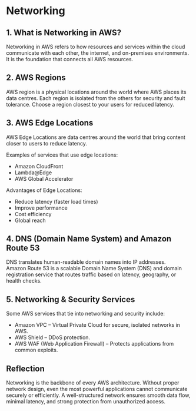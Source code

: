 # Networking

## 1. What is Networking in AWS?

Networking in AWS refers to how resources and services within the cloud communicate with each other, the internet, and on-premises environments. It is the foundation that connects all AWS resources.

## 2. AWS Regions

AWS region is a physical locations around the world where AWS places its data centres. Each region is isolated from the others for security and fault tolerance. Choose a region closest to your users for reduced latency.

## 3.  AWS Edge Locations

AWS Edge Locations are data centres around the world that bring content closer to users to reduce latency.

Examples of services that use edge locations:

- Amazon CloudFront 
- Lambda@Edge  
- AWS Global Accelerator

Advantages of Edge Locations:

- Reduce latency (faster load times)  
- Improve performance  
- Cost efficiency  
- Global reach  


## 4. DNS (Domain Name System) and Amazon Route 53

DNS translates human-readable domain names into IP addresses.  
Amazon Route 53 is a scalable Domain Name System (DNS) and domain registration service that routes traffic based on latency, geography, or health checks.  

## 5.  Networking & Security Services

Some AWS services that tie into networking and security include:  

- Amazon VPC – Virtual Private Cloud for secure, isolated networks in AWS.  
- AWS Shield – DDoS protection.  
- AWS WAF (Web Application Firewall) – Protects applications from common exploits.  


## Reflection

Networking is the backbone of every AWS architecture. Without proper network design, even the most powerful applications cannot communicate securely or efficiently. A well-structured network ensures smooth data flow, minimal latency, and strong protection from unauthorized access.